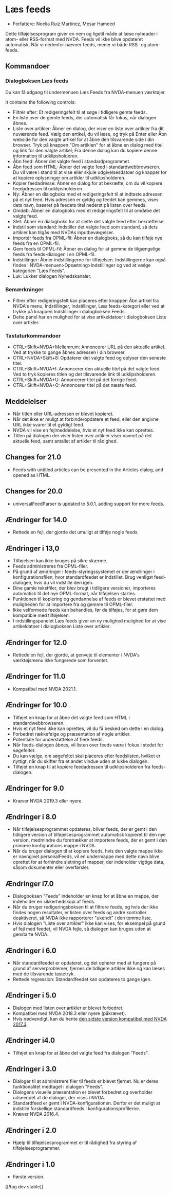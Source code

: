 # Læs feeds #

* Forfattere: Noelia Ruiz Martínez, Mesar Hameed

Dette tilføjelsesprogram giver en nem og ligetil måde at læse nyheader i
atom- eller RSS-format med NVDA. Feeds vil ikke blive opdateret
automatisk. Når vi nedenfor nævner feeds, mener vi både RSS- og atom-feeds.

## Kommandoer ##

### Dialogboksen Læs feeds ###

Du kan få adgang til undermenuen Læs Feeds fra NVDA-menuen værktøjer.

It contains the following controls:

* Filtrér efter: Et redigeringsfelt til at søge i tidligere gemte feeds.
* En liste over de gemte feeds, der automatisk får fokus, når dialogen
  åbnes.
* Liste over artikler: Åbner en dialog, der viser en liste over artikler fra
  dit nuværende feed. Vælg den artikel, du vil læse, og tryk på Enter eller
  Åbn webside for den valgte artikel for at åbne den tilsvarende side i din
  browser. Tryk på knappen "Om artiklen" for at åbne en dialog med titel og
  link for den valgte artikel; Fra denne dialog kan du kopiere denne
  information til udklipsholderen.
* Åbn feed: Åbner det valgte feed i standardprogrammet.
* Åbn feed som HTML: Åbner det valgte feed i standardwebbrowseren. Du vil
  være i stand til at vise eller skjule udgivelsesdatoer og knapper for at
  kopiere oplysninger om artikler til udklipsholderen.
* Kopier feedadresse: Åbner en dialog for at bekræfte, om du vil kopiere
  feedadressen til udklipsholderen.
* Ny: Åbner en dialogboks med et redigeringsfelt til at indtaste adressen på
  et nyt feed. Hvis adressen er gyldig og feedet kan gemmes, vises dets
  navn, baseret på feedets titel nederst på listen over feeds.
* Omdøb: Åbner en dialogboks med et redigeringsfelt til at omdøbe det valgte
  feed.
* Slet: Åbner en dialogboks for at slette det valgte feed efter bekræftelse.
* Indstil som standard: Indstiller det valgte feed som standard, så dets
  artikler kan tilgås med NVDAs inputbevægelser.
* Importér feeds fra OPML-fil: Åbner en dialogboks, så du kan tilføje nye
  feeds fra en OPML-fil.
* Gem feeds til OPML-fil: Åbner en dialog for at gemme de tilgængelige feeds
  fra feeds-dialogen i en OPML-fil.
* Indstillinger: Åbner indstillingerne for tilføjelsen. Indstillingerne kan
  også findes i NVDA-menuen>Opsætning>Indstillinger og ved at vælge
  kategorien "Læs Feeds".
* Luk: Lukker dialogen Nyhedskanaler.

### Bemærkninger #####

* Filtrer efter redigeringsfelt kan placeres efter knappen Åbn artikel fra
  NVDA's menu, Indstillinger, Indstillinger, Læs feeds-kategori eller ved at
  trykke på knappen Indstillinger i dialogboksen Feeds.
* Dette panel har en mulighed for at vise artikeldatoer i dialogboksen Liste
  over artikler.


### Tastaturkommandoer ###

* CTRL+Skift+NVDA+Mellemrum: Annoncerer URL på den aktuelle artikel. Ved at
  trykke to gange åbnes adressen i din browser.
* CTRL+NVDA+Skift+8: Opdaterer det valgte feed og oplyser den seneste titel.
* CTRL+Skift+NVDA+I: Annoncerer den aktuelle titel på det valgte feed. Ved
  to tryk kopieres titlen og det tilsvarende link til udklipsholderen.
* CTRL+Skift+NVDA+U: Annoncerer titel på det forrige feed.
* CTRL+Skift+NVDA+O: Annoncerer titel på det næste feed.

## Meddelelser ##

* Når titlen eller URL-adressen er blevet kopieret.
* Når det ikke er muligt at forbinde/opdatere et feed, eller den angivne URL
  ikke svarer til et gyldigt feed.
* NVDA vil vise en fejlmeddelelse, hvis et nyt feed ikke kan oprettes.
* Titlen på dialogen der viser listen over artikler viser navnet på det
  aktuelle feed, samt antallet af artikler til rådighed.

## Changes for 21.0

* Feeds with untitled articles can be presented in the Articles dialog, and
  opened as HTML.

## Changes for 20.0

* universalFeedParser is updated to 5.0.1, adding support for more feeds.

## Ændringer for 14.0

* Rettede en fejl, der gjorde det umuligt at tilføje nogle feeds.

## Ændringer i 13,0

* Tilføjelsen kan ikke bruges på sikre skærme.
* Feeds administreres fra OPML-filer.
* På grund af ændringer i feeds-styringssystemet er der ændringer i
  konfigurationsfilen, hvor standardfeedet er indstillet. Brug venligst
  feed-dialogen, hvis du vil indstille den igen.
* Dine gamle tekstfiler, der blev brugt i tidligere versioner, importeres
  automatisk til det nye OPML-format, når tilføjelsen startes.
* Funktionen til kopiering og gendannelse af feeds er blevet erstattet med
  muligheden for at importere fra og gemme til OPML-filer.
* Ikke velformede feeds kan behandles, før de tilføjes, for at gøre dem
  kompatible med tilføjelsen.
* I indstillingspanelet Læs feeds giver en ny mulighed mulighed for at vise
  artikeldatoer i dialogboksen Liste over artikler.

## Ændringer for 12.0

* Rettede en fejl, der gjorde, at genveje til elementer i NVDA's
  værktøjsmenu ikke fungerede som forventet.

## Ændringer for 11.0

* Kompatibel med NVDA 2021.1.

## Ændringer for 10.0 ##

* Tilføjet en knap for at åbne det valgte feed som HTML i
  standardwebbrowseren.
* Hvis et nyt feed ikke kan oprettes, vil du få besked om dette i en dialog.
* Forbedret rækkefølge og præsentation af nogle artikler.
* Potentiale for understøttelse af flere feeds.
* Når feeds-dialogen åbnes, vil listen over feeds være i fokus i stedet for
  søgefeltet.
* Du kan vælge, om søgefeltet skal placeres efter feedslisten, hvilket er
  nyttigt, når du skifter fra et andet vindue uden at lukke dialogen.
* Tilføjet en knap til at kopiere feedadressen til udklipsholderen fra
  feeds-dialogen.

## Ændringer for 9.0 ##

* Kræver NVDA 2019.3 eller nyere.

## Ændringer i 8.0 ##

* Når tilføjelsesprogrammet opdateres, bliver feeds, der er gemt i den
  tidligere version af tilføjelsesprogrammet automatisk kopieret til den nye
  version, medmindre du foretrækker at importere feeds, der er gemt i den
  primære konfigurations mappe i NVDA.
* Når du bruger dialogen til at kopiere feeds, hvis den valgte mappe ikke er
  navngivet personalFeeds, vil en undermappe med dette navn blive oprettet
  for at forhindre sletning af mapper, der indeholder vigtige data, såsom
  dokumenter eller overførsler.

## Ændringer i7.0 ##

* Dialogboksen "Feeds" indeholder en knap for at åbne en mappe, der
  indeholder en sikkerhedskopi af feeds.
* Når du bruger redigeringsboksen til at filtrere feeds, og hvis der ikke
  findes nogen resultater, er listen over feeds og andre kontroller
  deaktiveret, så NVDA ikke rapporterer "ukendt" i den tomme liste.
* Hvis dialogen "Liste over artikler" ikke kan vises, for eksempel på grund
  af fejl med feedet, vil NVDA fejle, så dialogen kan bruges uden at
  genstarte NVDA.

## Ændringer i 6.0 ##

* Når standardfeedet er opdateret, og det ophører med at fungere på grund af
  serverproblemer, fjernes de tidligere artikler ikke og kan læses med de
  tilsvarende tastetryk.
* Rettede regression: Standardfeedet kan opdateres to gange igen.

## Ændringer i 5.0 ##

* Dialogen med listen over artikler er blevet forbedret.
* Kompatibel med NVDA 2018.3 eller nyere (påkrævet).
* Hvis nødvendigt, kan du hente [den sidste version kompatibel med NVDA
  2017.3][3].

## Ændringer i4.0  ##

* Tilføjet en knap for at åbne det valgte feed fra dialogen "Feeds".

## Ændringer i 3.0 ##

* Dialoger til at administrere filer til feeds er blevet fjernet. Nu er
  deres funktionalitet medtaget i dialogen "Feeds".
* Dialogens visuelle præsentation er blevet forbedret og overholder
  udseendet af de dialoger, der vises i NVDA.
* Standardfeed er gemt i NVDA-konfigurationen. Derfor er det muligt at
  indstille forskellige standardfeeds i konfigurationsprofilerne.
* Kræver NVDA 2016.4.

## Ændringer i 2.0 ##

* Hjælp til tilføjelsesprogrammet er til rådighed fra styring af
  tilføjelsesprogrammer.

## Ændringer i 1.0 ##

* Første version.

[[!tag dev stable]]

[3]: https://www.nvaccess.org/addonStore/legacy?file=rf-o
